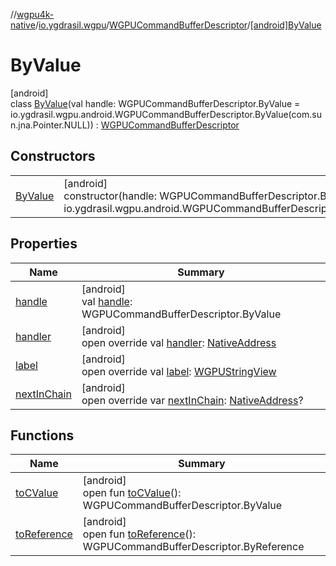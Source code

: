 //[wgpu4k-native](../../../../index.md)/[io.ygdrasil.wgpu](../../index.md)/[WGPUCommandBufferDescriptor](../index.md)/[[android]ByValue](index.md)

# ByValue

[android]\
class [ByValue](index.md)(val handle: WGPUCommandBufferDescriptor.ByValue = io.ygdrasil.wgpu.android.WGPUCommandBufferDescriptor.ByValue(com.sun.jna.Pointer.NULL)) : [WGPUCommandBufferDescriptor](../index.md)

## Constructors

| | |
|---|---|
| [ByValue](-by-value.md) | [android]<br>constructor(handle: WGPUCommandBufferDescriptor.ByValue = io.ygdrasil.wgpu.android.WGPUCommandBufferDescriptor.ByValue(com.sun.jna.Pointer.NULL)) |

## Properties

| Name | Summary |
|---|---|
| [handle](handle.md) | [android]<br>val [handle](handle.md): WGPUCommandBufferDescriptor.ByValue |
| [handler](handler.md) | [android]<br>open override val [handler](handler.md): [NativeAddress](../../../ffi/-native-address/index.md) |
| [label](label.md) | [android]<br>open override val [label](label.md): [WGPUStringView](../../-w-g-p-u-string-view/index.md) |
| [nextInChain](next-in-chain.md) | [android]<br>open override var [nextInChain](next-in-chain.md): [NativeAddress](../../../ffi/-native-address/index.md)? |

## Functions

| Name | Summary |
|---|---|
| [toCValue](../[android]to-c-value.md) | [android]<br>open fun [toCValue](../[android]to-c-value.md)(): WGPUCommandBufferDescriptor.ByValue |
| [toReference](../to-reference.md) | [android]<br>open fun [toReference](../to-reference.md)(): WGPUCommandBufferDescriptor.ByReference |